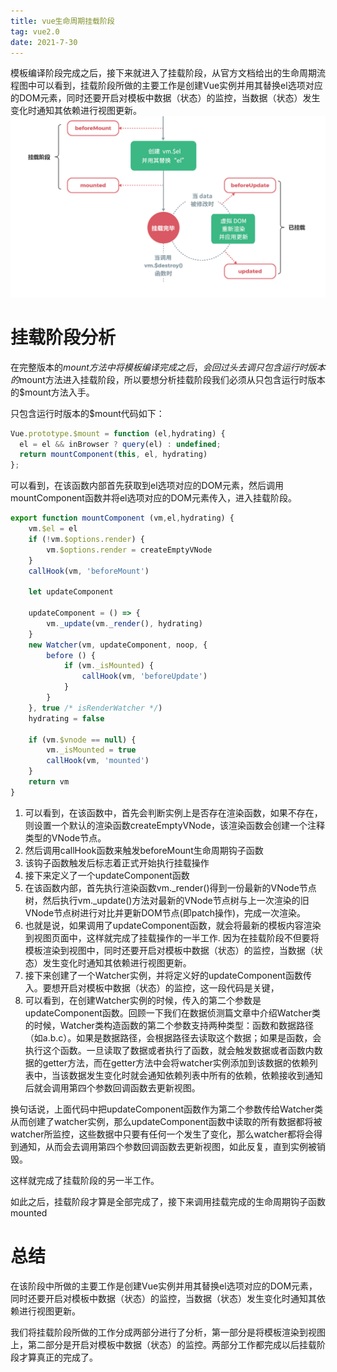 ```yaml
---
title: vue生命周期挂载阶段
tag: vue2.0
date: 2021-7-30
---
```

模板编译阶段完成之后，接下来就进入了挂载阶段，从官方文档给出的生命周期流程图中可以看到，挂载阶段所做的主要工作是创建Vue实例并用其替换el选项对应的DOM元素，同时还要开启对模板中数据（状态）的监控，当数据（状态）发生变化时通知其依赖进行视图更新。
![Image text](/imgs/vue8.png)

# 挂载阶段分析

在完整版本的$mount方法中将模板编译完成之后，会回过头去调只包含运行时版本的$mount方法进入挂载阶段，所以要想分析挂载阶段我们必须从只包含运行时版本的$mount方法入手。

只包含运行时版本的$mount代码如下：
```js
Vue.prototype.$mount = function (el,hydrating) {
  el = el && inBrowser ? query(el) : undefined;
  return mountComponent(this, el, hydrating)
};
```
可以看到，在该函数内部首先获取到el选项对应的DOM元素，然后调用mountComponent函数并将el选项对应的DOM元素传入，进入挂载阶段。
```js
export function mountComponent (vm,el,hydrating) {
    vm.$el = el
    if (!vm.$options.render) {
        vm.$options.render = createEmptyVNode
    }
    callHook(vm, 'beforeMount')

    let updateComponent

    updateComponent = () => {
        vm._update(vm._render(), hydrating)
    }
    new Watcher(vm, updateComponent, noop, {
        before () {
            if (vm._isMounted) {
                callHook(vm, 'beforeUpdate')
            }
        }
    }, true /* isRenderWatcher */)
    hydrating = false

    if (vm.$vnode == null) {
        vm._isMounted = true
        callHook(vm, 'mounted')
    }
    return vm
}
```
1. 可以看到，在该函数中，首先会判断实例上是否存在渲染函数，如果不存在，则设置一个默认的渲染函数createEmptyVNode，该渲染函数会创建一个注释类型的VNode节点。
2. 然后调用callHook函数来触发beforeMount生命周期钩子函数
3. 该钩子函数触发后标志着正式开始执行挂载操作
4. 接下来定义了一个updateComponent函数
5. 在该函数内部，首先执行渲染函数vm._render()得到一份最新的VNode节点树，然后执行vm._update()方法对最新的VNode节点树与上一次渲染的旧VNode节点树进行对比并更新DOM节点(即patch操作)，完成一次渲染。
6. 也就是说，如果调用了updateComponent函数，就会将最新的模板内容渲染到视图页面中，这样就完成了挂载操作的一半工作.
   因为在挂载阶段不但要将模板渲染到视图中，同时还要开启对模板中数据（状态）的监控，当数据（状态）发生变化时通知其依赖进行视图更新。
7. 接下来创建了一个Watcher实例，并将定义好的updateComponent函数传入。要想开启对模板中数据（状态）的监控，这一段代码是关键，
8. 可以看到，在创建Watcher实例的时候，传入的第二个参数是updateComponent函数。回顾一下我们在数据侦测篇文章中介绍Watcher类的时候，Watcher类构造函数的第二个参数支持两种类型：函数和数据路径（如a.b.c）。如果是数据路径，会根据路径去读取这个数据；如果是函数，会执行这个函数。一旦读取了数据或者执行了函数，就会触发数据或者函数内数据的getter方法，而在getter方法中会将watcher实例添加到该数据的依赖列表中，当该数据发生变化时就会通知依赖列表中所有的依赖，依赖接收到通知后就会调用第四个参数回调函数去更新视图。

换句话说，上面代码中把updateComponent函数作为第二个参数传给Watcher类从而创建了watcher实例，那么updateComponent函数中读取的所有数据都将被watcher所监控，这些数据中只要有任何一个发生了变化，那么watcher都将会得到通知，从而会去调用第四个参数回调函数去更新视图，如此反复，直到实例被销毁。

这样就完成了挂载阶段的另一半工作。

如此之后，挂载阶段才算是全部完成了，接下来调用挂载完成的生命周期钩子函数mounted

# 总结
在该阶段中所做的主要工作是创建Vue实例并用其替换el选项对应的DOM元素，同时还要开启对模板中数据（状态）的监控，当数据（状态）发生变化时通知其依赖进行视图更新。

我们将挂载阶段所做的工作分成两部分进行了分析，第一部分是将模板渲染到视图上，第二部分是开启对模板中数据（状态）的监控。两部分工作都完成以后挂载阶段才算真正的完成了。
